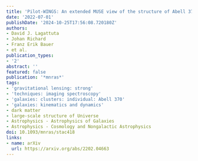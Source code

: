 ```yaml
---
title: 'Pilot-WINGS: An extended MUSE view of the structure of Abell 370'
date: '2022-07-01'
publishDate: '2024-10-25T17:56:08.720180Z'
authors:
- David J. Lagattuta
- Johan Richard
- Franz Erik Bauer
- et al.
publication_types:
- '2'
abstract: ''
featured: false
publication: '*mnras*'
tags:
- 'gravitational lensing: strong'
- 'techniques: imaging spectroscopy'
- 'galaxies: clusters: individual: Abell 370'
- 'galaxies: kinematics and dynamics'
- dark matter
- large-scale structure of Universe
- Astrophysics - Astrophysics of Galaxies
- Astrophysics - Cosmology and Nongalactic Astrophysics
doi: 10.1093/mnras/stac418
links:
- name: arXiv
  url: https://arxiv.org/abs/2202.04663
---
```

